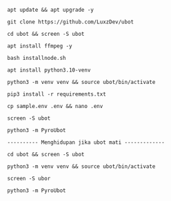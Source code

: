 
```
apt update && apt upgrade -y
```
```
git clone https://github.com/LuxzDev/ubot
```
```
cd ubot && screen -S ubot
```
```
apt install ffmpeg -y
```
```
bash installnode.sh
```
```
apt install python3.10-venv
```
```
python3 -m venv venv && source ubot/bin/activate
```
```
pip3 install -r requirements.txt
```
```
cp sample.env .env && nano .env
```
```
screen -S ubot
```
```
python3 -m PyroUbot
```
```
---------- Menghidupan jika ubot mati -------------
```
```
cd ubot && screen -S ubot
```
```
python3 -m venv venv && source ubot/bin/activate
```
```
screen -S ubor
```
```
python3 -m PyroUbot
```

